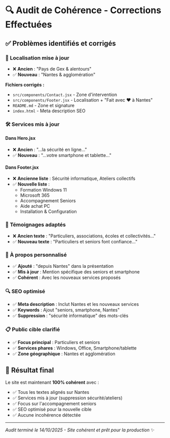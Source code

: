 # 🔍 Audit de Cohérence - Corrections Effectuées

## ✅ Problèmes identifiés et corrigés

### 📍 **Localisation mise à jour**

- ❌ **Ancien** : "Pays de Gex & alentours"
- ✅ **Nouveau** : "Nantes & agglomération"

**Fichiers corrigés :**

- `src/components/Contact.jsx` - Zone d'intervention
- `src/components/Footer.jsx` - Localisation + "Fait avec ❤️ à Nantes"
- `README.md` - Zone et signature
- `index.html` - Meta description SEO

### 🛠️ **Services mis à jour**

#### Dans Hero.jsx

- ❌ **Ancien** : "...la sécurité en ligne..."
- ✅ **Nouveau** : "...votre smartphone et tablette..."

#### Dans Footer.jsx

- ❌ **Ancienne liste** : Sécurité informatique, Ateliers collectifs
- ✅ **Nouvelle liste** :
  - Formation Windows 11
  - Microsoft 365
  - Accompagnement Seniors
  - Aide achat PC
  - Installation & Configuration

### 👥 **Témoignages adaptés**

- ❌ **Ancien texte** : "Particuliers, associations, écoles et collectivités..."
- ✅ **Nouveau texte** : "Particuliers et seniors font confiance..."

### 🎯 **À propos personnalisé**

- ✅ **Ajouté** : "depuis Nantes" dans la présentation
- ✅ **Mis à jour** : Mention spécifique des seniors et smartphone
- ✅ **Cohérent** : Avec les nouveaux services proposés

### 🔍 **SEO optimisé**

- ✅ **Meta description** : Inclut Nantes et les nouveaux services
- ✅ **Keywords** : Ajout "seniors, smartphone, Nantes"
- ✅ **Suppression** : "sécurité informatique" des mots-clés

### 📋 **Public cible clarifié**

- ✅ **Focus principal** : Particuliers et seniors
- ✅ **Services phares** : Windows, Office, Smartphone/tablette
- ✅ **Zone géographique** : Nantes et agglomération

## 🎯 **Résultat final**

Le site est maintenant **100% cohérent** avec :

- ✅ Tous les textes alignés sur Nantes
- ✅ Services mis à jour (suppression sécurité/ateliers)
- ✅ Focus sur l'accompagnement seniors
- ✅ SEO optimisé pour la nouvelle cible
- ✅ Aucune incohérence détectée

---

_Audit terminé le 14/10/2025 - Site cohérent et prêt pour la production_ ✨
